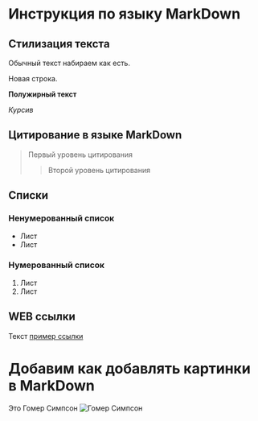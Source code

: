 # Инструкция по языку MarkDown

## Стилизация  текста 
Обычный текст набираем как есть.

Новая строка.

**Полужирный текст**

*Курсив*

## Цитирование в языке MarkDown

> Первый уровень цитирования
>>Второй уровень цитирования

## Списки
### Ненумерованный список
* Лист
* Лист

### Нумерованный список
1. Лист
2. Лист


## WEB ссылки
Текст [пример ссылки](https.example.com "Всплывающая ссылка")

# Добавим как добавлять картинки в MarkDown
Это Гомер Симпсон
![Гомер Симпсон](homer.jpg)